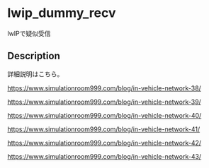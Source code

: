 # lwip_dummy_recv
lwIPで疑似受信

## Description

詳細説明はこちら。

https://www.simulationroom999.com/blog/in-vehicle-network-38/

https://www.simulationroom999.com/blog/in-vehicle-network-39/

https://www.simulationroom999.com/blog/in-vehicle-network-40/

https://www.simulationroom999.com/blog/in-vehicle-network-41/

https://www.simulationroom999.com/blog/in-vehicle-network-42/

https://www.simulationroom999.com/blog/in-vehicle-network-43/